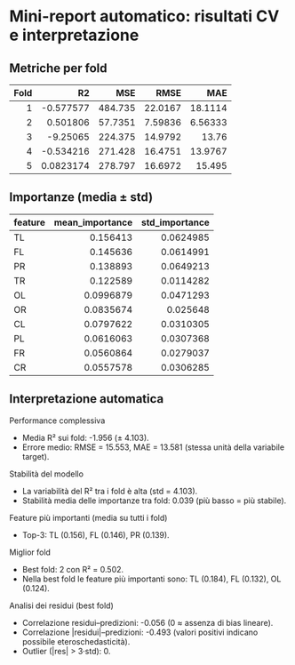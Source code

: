 # Mini-report automatico: risultati CV e interpretazione

## Metriche per fold

|   Fold |         R2 |      MSE |     RMSE |      MAE |
|-------:|-----------:|---------:|---------:|---------:|
|      1 | -0.577577  | 484.735  | 22.0167  | 18.1114  |
|      2 |  0.501806  |  57.7351 |  7.59836 |  6.56333 |
|      3 | -9.25065   | 224.375  | 14.9792  | 13.76    |
|      4 | -0.534216  | 271.428  | 16.4751  | 13.9767  |
|      5 |  0.0823174 | 278.797  | 16.6972  | 15.495   |

## Importanze (media ± std)

| feature   |   mean_importance |   std_importance |
|:----------|------------------:|-----------------:|
| TL        |         0.156413  |        0.0624985 |
| FL        |         0.145636  |        0.0614991 |
| PR        |         0.138893  |        0.0649213 |
| TR        |         0.122589  |        0.0114282 |
| OL        |         0.0996879 |        0.0471293 |
| OR        |         0.0835674 |        0.025648  |
| CL        |         0.0797622 |        0.0310305 |
| PL        |         0.0616063 |        0.0307368 |
| FR        |         0.0560864 |        0.0279037 |
| CR        |         0.0557578 |        0.0306285 |

## Interpretazione automatica

Performance complessiva
- Media R² sui fold: -1.956 (± 4.103).
- Errore medio: RMSE = 15.553, MAE = 13.581 (stessa unità della variabile target).

Stabilità del modello
- La variabilità del R² tra i fold è alta (std = 4.103).
- Stabilità media delle importanze tra fold: 0.039 (più basso = più stabile).

Feature più importanti (media su tutti i fold)
- Top-3: TL (0.156), FL (0.146), PR (0.139).

Miglior fold
- Best fold: 2 con R² = 0.502.
- Nella best fold le feature più importanti sono: TL (0.184), FL (0.132), OL (0.124).

Analisi dei residui (best fold)
- Correlazione residui–predizioni: -0.056 (0 ≈ assenza di bias lineare).
- Correlazione |residui|–predizioni: -0.493 (valori positivi indicano possibile eteroschedasticità).
- Outlier (|res| > 3·std): 0.
